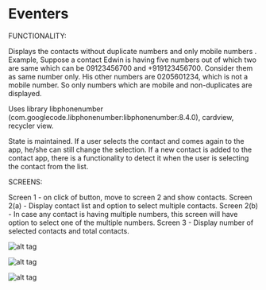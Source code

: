 # Eventers
FUNCTIONALITY:

Displays the contacts without duplicate numbers and only mobile numbers . Example, Suppose a contact Edwin is having five numbers out of which two are same which can be 09123456700 and +919123456700. Consider them as same number only. His other numbers are 0205601234, which is not a mobile number. So only numbers which are mobile and non-duplicates are displayed.

Uses library libphonenumber (com.googlecode.libphonenumber:libphonenumber:8.4.0), cardview, recycler view.

State is maintained. If a user selects the contact and comes again to the app, he/she can still change the selection. If a new contact is added to the contact app, there is a functionality to detect it when the user is selecting the contact from the list.



SCREENS:

Screen 1 - on click of button, move to screen 2 and show contacts. 
Screen 2(a) - Display contact list and option to select multiple contacts.
Screen 2(b) - In case any contact is having multiple numbers, this screen will have option to select one of the multiple numbers.
Screen 3 - Display number of selected contacts and total contacts.

![alt tag](https://user-images.githubusercontent.com/3963797/28071192-d898d6d8-666c-11e7-8724-701447e0c083.png)


![alt tag](https://user-images.githubusercontent.com/3963797/28071697-4e7e1f60-666e-11e7-9ffa-9eecccbc11fc.png)


![alt tag](https://user-images.githubusercontent.com/3963797/28071701-508c92be-666e-11e7-9d21-a5d442554eaf.png)
